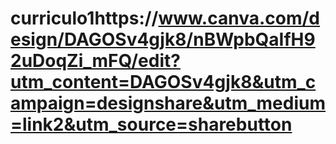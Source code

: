 # curriculo1https://www.canva.com/design/DAGOSv4gjk8/nBWpbQaIfH92uDoqZi_mFQ/edit?utm_content=DAGOSv4gjk8&utm_campaign=designshare&utm_medium=link2&utm_source=sharebutton

